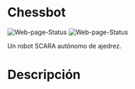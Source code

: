 

# Chessbot 
![Web-page-Status](https://img.shields.io/github/deployments/Ceimtun-RAS/chessbot-page/github-pages?color=green&label=web-page)  ![Web-page-Status](https://img.shields.io/badge/Estado-Activo-brightgreen)



Un robot SCARA autónomo de ajedrez. 

# Descripción 
